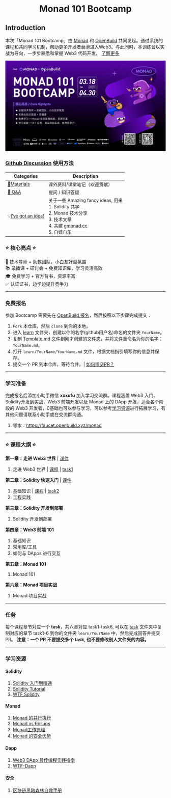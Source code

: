 
<div align="center">
    <h1>Monad 101 Bootcamp</h1>
</div>

## Introduction

本次「Monad 101 Bootcamp」由 [Monad](https://www.monad.xyz/) 和 [OpenBuild](https://openbuild.xyz/) 共同发起。通过系统的课程和共同学习机制，帮助更多开发者丝滑进入Web3。与此同时，本训练营以实战为导向，一步步熟悉和掌握 Web3 代码开发。 [了解更多](https://gmonad.cc/event/monad101/bootcamp.html)

![bootcamp](./public/bootcamp.png)


### [Github Discussion](https://github.com/openbuildxyz/Monad-101-Bootcamp/discussions) 使用方法

| Categories         | Description                                                  |
| ------------------ | ------------------------------------------------------------ |
| [🍕Materials](https://github.com/openbuildxyz/Monad-101-Bootcamp/discussions/categories/materials)         | 课外资料/课堂笔记（欢迎贡献）  |
| [🙏 Q&A](https://github.com/openbuildxyz/Monad-101-Bootcamp/discussions/categories/q-a)              | 提问 / 知识答疑   |
| 💡[I've got an idea!](https://github.com/openbuildxyz/Monad-101-Bootcamp/discussions/categories/i-ve-got-an-idea)   | 关于一些 Amazing fancy ideas, 用来<br />1. Solidity 共学 <br />2. Monad 技术分享<br />3. 技术文章<br />4. 共建 [gmonad.cc](https://gmonad.cc/)<br />5. 自娱自乐<br /> |

### ⭐ 核心亮点 ⭐

🚀 技术导师 + 助教团队，小白友好型氛围  
📚 录播课 + 研讨会 + 免费知识库，学习灵活高效  
🎓 免费学习 + 官方背书，资源丰富  
✅ 认证证书，边学边提升竞争力  

---

### 免费报名

参加 Bootcamp 需要先在 [OpenBuild 报名](https://openbuild.xyz/learn/challenges/2060691796)，然后按照以下步骤完成提交：

1. `Fork` 本仓库，然后 `clone` 到你的本地。
2. 进入 [learn](./learn) 文件夹，创建以你的名字(github用户名)命名的文件夹 `YourName`。
3. 复制 [Template.md](./Template.md) 文件到刚才创建的文件夹，并将文件重命名为你的名字：`YourName.md`。
4. 打开 `learn/YourName/YourName.md` 文件，根据文档指引填写你的信息并保存。
5. 提交一个 PR 到本仓库，等待合并。| [如何提交PR？](https://juejin.cn/post/7021727244124962846)


---

### 学习准备

完成报名后添加小助手微信 **xxxofu** 加入学习交流群。课程涵盖 Web3 入门、Solidity开发到实战，Web3 前端开发以及 Monad 上的 DApp 开发，适合各个阶段的 Web3 开发者，0基础也可以参与学习，可以参考[学习资源](#学习资源)进行拓展学习，有其他问题请联系小助手或在交流群沟通。

1. 领水：https://faucet.openbuild.xyz/monad  

---


### ⭐ 课程大纲 ⭐

**第一章：走进 Web3 世界**  |  [课件](https://file-cdn.openbuild.xyz/course/2060691796/Monad101_Solidity%E5%BF%AB%E9%80%9F%E5%85%A5%E9%97%A8.pdf)

1. 走进 Web3 世界 | [课程](https://openbuild.xyz/learn/challenges/2060691796/1740467134) | [task1](./task/task1.md)


**第二章：Solidity 快速入门** |  [课件](https://file-cdn.openbuild.xyz/course/2060691796/Monad101_%E8%B5%B0%E8%BF%9BWeb3%E4%B8%96%E7%95%8C.pdf)

1. 基础知识 | [课程](https://openbuild.xyz/learn/challenges/2060691796/1740467370) |  [task2](./task/task2.md)
2. 工程实践


**第三章：Solidity 开发到部署**

1. Solidity 开发到部署


**第四章：Web3 前端 101**

1. 基础知识
2. 常用库/工具
3. 如何与 DApps 进行交互


**第五章：Monad 101**

1. Monad 101


**第六章：Monad 项目实战**

1. Monad 项目实战


---

### 任务

每个课程章节对应一个 **task**，共六章对应 task1-task6, 可以在 [task](./task) 文件夹中复制对应的章节 task1-6 到你的文件夹 `learn/YourName` 中，然后完成回答并提交 PR。 **注意：一个 PR 不要提交多个 task, 也不要修改别人文件夹的内容。**

---

### 学习资源

#### Solidity

1. [Solidity 入门到精通](https://openbuild.xyz/learn/courses/95)  
2. [Solidity Tutorial](https://openbuild.xyz/learn/courses/78)   
3. [WTF Solidity](https://github.com/AmazingAng/WTF-Solidity)  

#### Monad

1. [Monad 的并行执行](https://github.com/monad-cn/docs/blob/main/articles/104_Monad%E7%9A%84%E5%B9%B6%E8%A1%8C%E6%89%A7%E8%A1%8C.md)  
2. [Monad vs Rollups ](https://github.com/monad-cn/docs/blob/main/articles/102_MonadvsRollups.md)  
3. [Monad工作原理](https://github.com/monad-cn/docs/blob/main/articles/110_Monad%E5%B7%A5%E4%BD%9C%E5%8E%9F%E7%90%86.md)  
4. [Monad 的安全优势](https://github.com/monad-cn/docs/blob/main/articles/107_Monad%E7%9A%84%E5%AE%89%E5%85%A8%E4%BC%98%E5%8A%BF.md)  

#### Dapp 

1. [Web3 DApp 最佳编程实践指南](https://guoyu.mirror.xyz/RD-xkpoxasAU7x5MIJmiCX4gll3Cs0pAd5iM258S1Ek)  
2. [WTF-Dapp](https://github.com/WTFAcademy/WTF-Dapp)


#### 安全

1. [区块链黑暗森林自救手册](https://github.com/slowmist/Blockchain-dark-forest-selfguard-handbook/blob/main/README_CN.md)
